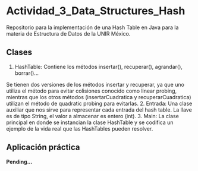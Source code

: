 
# Actividad_3_Data_Structures_Hash

Repositorio para la implementación de una Hash Table en Java para la materia de Estructura de Datos de la UNIR México.

## Clases

1. HashTable: Contiene los métodos insertar(), recuperar(), agrandar(), borrar()...

Se tienen dos versiones de los métodos insertar y recuperar, ya que uno utiliza el método para evitar colisiones conocido como linear probing, mientras que los otros métodos (insertarCuadratica y recuperarCuadratica) utilizan el método de quadratic probing para evitarlas.
2. Entrada: Una clase auxiliar que nos sirve para representar cada entrada del hash table.
La llave es de tipo String, el valor a almacenar es entero (int).
3. Main: La clase principal en donde se instancian la clase HashTable y se codifica un ejemplo de la vida real que las HashTables pueden resolver.

## Aplicación práctica
**Pending...**

